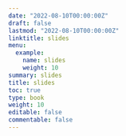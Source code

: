 ```yaml
---
date: "2022-08-10T00:00:00Z"
draft: false
lastmod: "2022-08-10T00:00:00Z"
linktitle: slides
menu:
  example:
    name: slides
    weight: 10
summary: slides
title: slides
toc: true
type: book
weight: 10
editable: false
commentable: false
---
```


